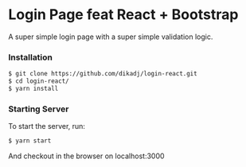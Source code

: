 # Login Page feat React + Bootstrap

A super simple login page with a super simple validation logic.

### Installation

```sh
$ git clone https://github.com/dikadj/login-react.git
$ cd login-react/
$ yarn install
```

### Starting Server

To start the server, run:

```sh
$ yarn start
```

And checkout in the browser on localhost:3000
